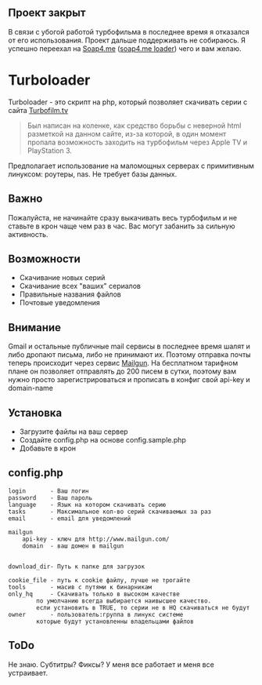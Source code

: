 ## Проект закрыт
В связи с убогой работой турбофильма в последнее время я отказался от его использования. Проект дальше поддерживать не собираюсь.
Я успешно переехал на [Soap4.me](http://soap4.me) ([soap4.me loader](https://github.com/Rpsl/soap4me)) чего и вам желаю.


Turboloader
=========

Turboloader - это скрипт на php, который позволяет скачивать серии с сайта [Turbofilm.tv](http://turbofilm.tv)
> Был написан на коленке, как средство борьбы с неверной html разметкой на данном сайте, из-за которой, в один момент пропала возможность заходить на турбофильм через Apple TV и PlayStation 3.

Предполагает использование на маломощных серверах с примитивным линуксом: роутеры, nas. Не требует базы данных.

## Важно
Пожалуйста, не начинайте сразу выкачивать весь турбофильм и не ставьте в крон чаще чем раз в час. Вас могут забанить за сильную активность.

## Возможности
+ Скачивание новых серий
+ Скачивание всех "ваших" сериалов
+ Правильные названия файлов
+ Почтовые уведомления

## Внимание
Gmail и остальные публичные mail сервисы в последнее время шалят и либо дропают письма, либо не принимают их. Поэтому отправка почты теперь происходит через сервис [Mailgun](http://www.mailgun.com/). На бесплатном тарифном плане он позволяет отправлять до 200 писем в сутки, поэтому вам нужно просто зарегистрироваться и прописать в конфиг свой api-key и domain-name

## Установка

+ Загрузите файлы на ваш сервер
+ Создайте config.php на основе config.sample.php
+ Добавьте в крон

## config.php

```
login       - Ваш логин
password    - Ваш пароль
language    - Язык на котором скачивать серию
tasks       - Максимальное кол-во серий скачиваемых за раз
email       - email для уведомлений

mailgun
    api-key - ключ для http://www.mailgun.com/
    domain  - ваш домен в mailgun


download_dir- Путь к папке для загрузок

cookie_file - путь к cookie файлу, лучше не трогайте
tools       - масив с путями к бинарникам
only_hq     - Скачивать только в высоком качестве
        по умолчанию всегда выбирается наивысшее качество.
        если установить в TRUE, то серии не в HQ скачиваться не будут
owner       - пользователь:группа в линукс системе
        которые будут установленны владельцами файлов
```

## ToDo
Не знаю. Субтитры? Фиксы? У меня все работает и меня все устраивает.
